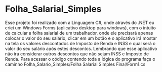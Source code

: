 # Folha_Salarial_Simples
 Esse projeto foi realizado com a Linguagem C#, onde através do .NET eu criei um Windows Forms (aplicativo desktop para windows), com o intuito de calcular a folha salarial de um trabalhador, onde ele precisará apenas colocar o valor do seu salário, clicar em um botão e o aplicativo irá mostar na tela os valores descontados de Imposto de Renda e INSS e qual será o valor do seu salário após estes descontos. Lembrando que esse aplicativo não irá considerar outros descontos que não sejam INSS e Imposto de Renda. 
Para acessar o código contendo toda a lógica do programa faça o caminho Folha_Salario_Simples/Folha Salarial Simples Final/Form1.cs
